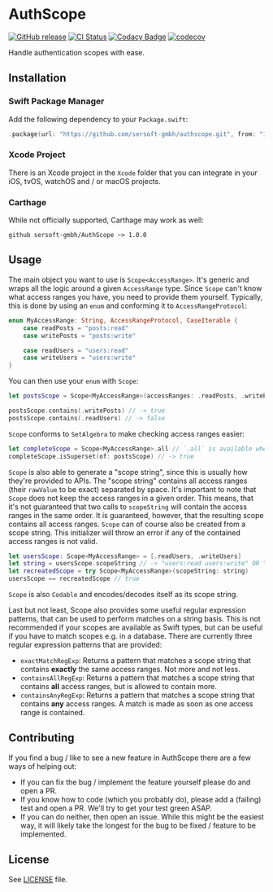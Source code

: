 # AuthScope

[![GitHub release](https://img.shields.io/github/release/sersoft-gmbh/AuthScope.svg?style=flat)](https://github.com/sersoft-gmbh/AuthScope/releases/latest)
[![CI Status](https://travis-ci.com/sersoft-gmbh/AuthScope.svg?branch=master)](https://travis-ci.com/sersoft-gmbh/AuthScope)
[![Codacy Badge](https://api.codacy.com/project/badge/Grade/19e6d76051fa4696a019e393c10bbeb3)](https://www.codacy.com/app/ffried/AuthScope?utm_source=github.com&amp;utm_medium=referral&amp;utm_content=sersoft-gmbh/AuthScope&amp;utm_campaign=Badge_Grade)
[![codecov](https://codecov.io/gh/sersoft-gmbh/AuthScope/branch/master/graph/badge.svg)](https://codecov.io/gh/sersoft-gmbh/AuthScope)

Handle authentication scopes with ease.

## Installation

### Swift Package Manager

Add the following dependency to your `Package.swift`:
```swift
.package(url: "https://github.com/sersoft-gmbh/authscope.git", from: "1.0.0"),
```

### Xcode Project

There is an Xcode project in the `Xcode` folder that you can integrate in your iOS, tvOS, watchOS and / or macOS projects.

### Carthage

While not officially supported, Carthage may work as well:
```cartfile
github sersoft-gmbh/AuthScope ~> 1.0.0
```

## Usage

The main object you want to use is `Scope<AccessRange>`. It's generic and wraps all the logic around a given `AccessRange` type. Since `Scope` can't know what access ranges you have, you need to provide them yourself. Typically, this is done by using an `enum` and conforming it to `AccessRangeProtocol`:
```swift
enum MyAccessRange: String, AccessRangeProtocol, CaseIterable {
    case readPosts = "posts:read"
    case writePosts = "posts:write"

    case readUsers = "users:read"
    case writeUsers = "users:write"
}
```

You can then use your `enum` with `Scope`:
```swift
let postsScope = Scope<MyAccessRange>(accessRanges: .readPosts, .writePosts)

postsScope.contains(.writePosts) // -> true
postsScope.contains(.readUsers) // -> false
```

`Scope` conforms to `SetAlgebra` to make checking access ranges easier:
```swift
let completeScope = Scope<MyAccessRange>.all // `.all` is available when `AccessRange` conforms to `CaseIterable`
completeScope.isSuperset(of: postsScope) // -> true
```

`Scope` is also able to generate a "scope string", since this is usually how they're provided to APIs. The "scope string" contains all access ranges (their `rawValue` to be exact) separated by space. It's important to note that `Scope` does not keep the access ranges in a given order. This means, that it's not guaranteed that two calls to `scopeString` will contain the access ranges in the same order. It is guaranteed, however, that the resulting scope contains all access ranges. `Scope` can of course also be created from a scope string. This initializer will throw an error if any of the contained access ranges is not valid.

```swift
let usersScope: Scope<MyAccessRange> = [.readUsers, .writeUsers]
let string = usersScope.scopeString // -> "users:read users:write" OR "users:write users:read"
let recreatedScope = try Scope<MyAccessRange>(scopeString: string)
usersScope == recreatedScope // true
```

`Scope` is also `Codable` and encodes/decodes itself as its scope string.

Last but not least, Scope also provides some useful regular expression patterns, that can be used to perform matches on a string basis. This is not recommended if your scopes are available as Swift types, but can be useful if you have to match scopes e.g. in a database.
There are currently three regular expression patterns that are provided:
-   `exactMatchRegExp`: Returns a pattern that matches a scope string that contains **exactly** the same access ranges. Not more and not less.
-   `containsAllRegExp`: Returns a pattern that matches a scope string that contains **all** access ranges, but is allowed to contain more.
-   `containsAnyRegExp`: Returns a pattern that matches a scope string that contains **any** access ranges. A match is made as soon as one access range is contained.

## Contributing

If you find a bug / like to see a new feature in AuthScope there are a few ways of helping out:

-   If you can fix the bug / implement the feature yourself please do and open a PR.
-   If you know how to code (which you probably do), please add a (failing) test and open a PR. We'll try to get your test green ASAP.
-   If you can do neither, then open an issue. While this might be the easiest way, it will likely take the longest for the bug to be fixed / feature to be implemented.

## License

See [LICENSE](./LICENSE) file.
